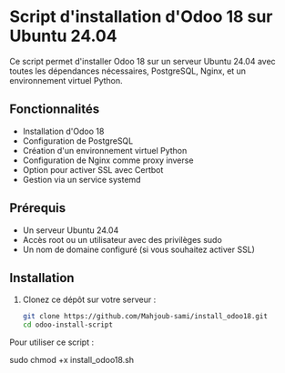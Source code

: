 # Script d'installation d'Odoo 18 sur Ubuntu 24.04

Ce script permet d'installer Odoo 18 sur un serveur Ubuntu 24.04 avec toutes les dépendances nécessaires, PostgreSQL, Nginx, et un environnement virtuel Python.

## Fonctionnalités

- Installation d'Odoo 18
- Configuration de PostgreSQL
- Création d'un environnement virtuel Python
- Configuration de Nginx comme proxy inverse
- Option pour activer SSL avec Certbot
- Gestion via un service systemd

## Prérequis

- Un serveur Ubuntu 24.04
- Accès root ou un utilisateur avec des privilèges sudo
- Un nom de domaine configuré (si vous souhaitez activer SSL)

## Installation

1. Clonez ce dépôt sur votre serveur :
   ```bash
   git clone https://github.com/Mahjoub-sami/install_odoo18.git
   cd odoo-install-script

Pour utiliser ce script :

sudo chmod +x install_odoo18.sh
